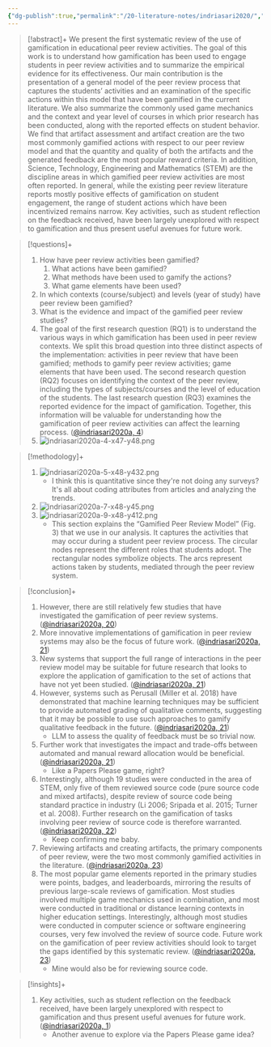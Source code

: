 ```yaml
---
{"dg-publish":true,"permalink":"/20-literature-notes/indriasari2020/","title":"Gamification of student peer review in education - A systematic literature review","tags":["gamification","computer-science","peer-feedback","motivation"],"noteIcon":"1","created":"Aug 30, 2024 17:34","updated":"Sep 12, 2024 23:24"}
---
```



> [!abstract]+
> We present the first systematic review of the use of gamification in educational peer review activities. The goal of this work is to understand how gamification has been used to engage students in peer review activities and to summarize the empirical evidence for its effectiveness. Our main contribution is the presentation of a general model of the peer review process that captures the students’ activities and an examination of the specific actions within this model that have been gamified in the current literature. We also summarize the commonly used game mechanics and the context and year level of courses in which prior research has been conducted, along with the reported effects on student behavior. We find that artifact assessment and artifact creation are the two most commonly gamified actions with respect to our peer review model and that the quantity and quality of both the artifacts and the generated feedback are the most popular reward criteria. In addition, Science, Technology, Engineering and Mathematics (STEM) are the discipline areas in which gamified peer review activities are most often reported. In general, while the existing peer review literature reports mostly positive effects of gamification on student engagement, the range of student actions which have been incentivized remains narrow. Key activities, such as student reflection on the feedback received, have been largely unexplored with respect to gamification and thus present useful avenues for future work.

> [!questions]+
>
> 1. How have peer review activities been gamified?
>     1. What actions have been gamified?
>     2. What methods have been used to gamify the actions?
>     3. What game elements have been used?
> 2. In which contexts (course/subject) and levels (year of study) have peer review been gamified?
> 3. What is the evidence and impact of the gamified peer review studies?
> 4. The goal of the first research question (RQ1) is to understand the various ways in which gamification has been used in peer review contexts. We split this broad question into three distinct aspects of the implementation: activities in peer review that have been gamified; methods to gamify peer review activities; game elements that have been used. The second research question (RQ2) focuses on identifying the context of the peer review, including the types of subjects/courses and the level of education of the students. The last research question (RQ3) examines the reported evidence for the impact of gamification. Together, this information will be valuable for understanding how the gamification of peer review activities can affect the learning process. ([@indriasari2020a, 4](zotero://open-pdf/library/items/GCH3WE78?page=4&annotation=DVWPFC6X))
> 5. ![indriasari2020a-4-x47-y48.png](/img/user/00%20%E2%9A%99%EF%B8%8F%20System/Assets/indriasari2020a-4-x47-y48.png)

> [!methodology]+
>
> 1. ![indriasari2020a-5-x48-y432.png](/img/user/00%20%E2%9A%99%EF%B8%8F%20System/Assets/indriasari2020a-5-x48-y432.png)
>     - I think this is quantitative since they're not doing any surveys? It's all about coding attributes from articles and analyzing the trends.
> 2. ![indriasari2020a-7-x48-y45.png](/img/user/00%20%E2%9A%99%EF%B8%8F%20System/Assets/indriasari2020a-7-x48-y45.png)
> 3. ![indriasari2020a-9-x48-y412.png](/img/user/00%20%E2%9A%99%EF%B8%8F%20System/Assets/indriasari2020a-9-x48-y412.png)
>     - This section explains the “Gamified Peer Review Model” (Fig. 3) that we use in our analysis. It captures the activities that may occur during a student peer review process. The circular nodes represent the different roles that students adopt. The rectangular nodes symbolize objects. The arcs represent actions taken by students, mediated through the peer review system.

> [!conclusion]+
>
> 1. However, there are still relatively few studies that have investigated the gamification of peer review systems. ([@indriasari2020a, 20](zotero://open-pdf/library/items/GCH3WE78?page=20&annotation=FGH4KGS9))
> 2. More innovative implementations of gamification in peer review systems may also be the focus of future work. ([@indriasari2020a, 21](zotero://open-pdf/library/items/GCH3WE78?page=21&annotation=SZ5CQTYG))
> 3. New systems that support the full range of interactions in the peer review model may be suitable for future research that looks to explore the application of gamification to the set of actions that have not yet been studied. ([@indriasari2020a, 21](zotero://open-pdf/library/items/GCH3WE78?page=21&annotation=XHPQ62NH))
> 4. However, systems such as Perusall (Miller et al. 2018) have demonstrated that machine learning techniques may be sufficient to provide automated grading of qualitative comments, suggesting that it may be possible to use such approaches to gamify qualitative feedback in the future. ([@indriasari2020a, 21](zotero://open-pdf/library/items/GCH3WE78?page=21&annotation=RPHU6JF3))
>     - LLM to assess the quality of feedback must be so trivial now.
> 5. Further work that investigates the impact and trade-offs between automated and manual reward allocation would be beneficial. ([@indriasari2020a, 21](zotero://open-pdf/library/items/GCH3WE78?page=21&annotation=ZEZUVG2L))
>     - Like a Papers Please game, right?
> 6. Interestingly, although 19 studies were conducted in the area of STEM, only five of them reviewed source code (pure source code and mixed artifacts), despite review of source code being standard practice in industry (Li 2006; Sripada et al. 2015; Turner et al. 2008). Further research on the gamification of tasks involving peer review of source code is therefore warranted. ([@indriasari2020a, 22](zotero://open-pdf/library/items/GCH3WE78?page=22&annotation=74INZIAU))
>     - Keep confirming me baby.
> 7. Reviewing artifacts and creating artifacts, the primary components of peer review, were the two most commonly gamified activities in the literature. ([@indriasari2020a, 23](zotero://open-pdf/library/items/GCH3WE78?page=23&annotation=KBUVXU95))
> 8. The most popular game elements reported in the primary studies were points, badges, and leaderboards, mirroring the results of previous large-scale reviews of gamification. Most studies involved multiple game mechanics used in combination, and most were conducted in traditional or distance learning contexts in higher education settings. Interestingly, although most studies were conducted in computer science or software engineering courses, very few involved the review of source code. Future work on the gamification of peer review activities should look to target the gaps identified by this systematic review. ([@indriasari2020a, 23](zotero://open-pdf/library/items/GCH3WE78?page=23&annotation=B2GX2ZNW))
>     - Mine would also be for reviewing source code.

> [!insights]+
>
> 1. Key activities, such as student reflection on the feedback received, have been largely unexplored with respect to gamification and thus present useful avenues for future work. ([@indriasari2020a, 1](zotero://open-pdf/library/items/GCH3WE78?page=1&annotation=AI4QBH7J))
>     - Another avenue to explore via the Papers Please game idea?
